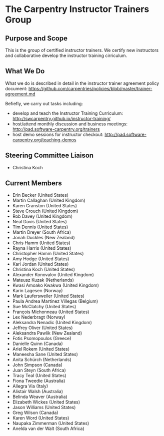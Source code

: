 # The Carpentry Instructor Trainers Group

## Purpose and Scope

This is the group of certified instructor trainers. We certify new instructors and collaborative develop the instructor training cirriculum.

## What We Do
What we do is described in detail in the instructor trainer agreement policy document: https://github.com/carpentries/policies/blob/master/trainer-agreement.md

Befiefly, we carry out tasks including:
- develop and teach the Instructor Training Curriculum: http://swcarpentry.github.io/instructor-training/
- host/attend monthly discussion and business meetings: http://pad.software-carpentry.org/trainers
- host demo sessions for instructor checkout: http://pad.software-carpentry.org/teaching-demos

## Steering Committee Liaison
- Christina Koch

## Current Members
- Erin Becker (United States)
- Martin Callaghan (United Kingdom)
- Karen Cranston (United States)
- Steve Crouch (United Kingdom)
- Rob Davey (United Kingdom)
- Neal Davis (United States)
- Tim Dennis (United States)
- Martin Dreyer (South Africa)
- Jonah Duckles (New Zealand)
- Chris Hamm (United States)
- Rayna Harris (United States)
- Christopher Hamm (United States)
- Amy Hodge (United States)
- Kari Jordan (United States)
- Christina Koch (United States)
- Alexander Konovalov (United Kingdom)
- Mateusz Kuzak (Netherlands)
- Kwasi Amoako Kwakwa (United Kingdom)
- Karin Lagesen (Norway)
- Mark Laufersweiler (United States)
- Paula Andrea Martinez Villegas (Belgium)
- Sue McClatchy (United States)
- François Michonneau (United States)
- Lex Nederbragt (Norway)
- Aleksandra Nenadic (United Kingdom)
- Jeffrey Oliver (United States)
- Aleksandra Pawlik (New Zealand)
- Fotis Psomopoulos (Greece)
- Danielle Quinn (Canada)
- Ariel Rokem (United States)
- Maneesha Sane (United States)
- Anita Schürch (Netherlands)
- John Simpson (Canada)
- Juan Steyn (South Africa)
- Tracy Teal (United States)
- Fiona Tweedie (Australia)
- Allegra Via (Italy)
- Alistair Walsh (Australia)
- Belinda Weaver (Australia)
- Elizabeth Wickes (United States)
- Jason Williams (United States)
- Greg Wilson (Canada)
- Karen Word (United States)
- Naupaka Zimmerman (United States)
- Anelda van der Walt (South Africa)
